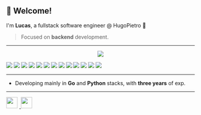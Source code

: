 ## 👋 Welcome!

<!-- About me -->
I'm **Lucas**, a fullstack software engineer @ HugoPietro 🍇
> Focused on **backend** development.

---

<!-- Tech stack -->
<p align="center">
  <img src="https://skillicons.dev/icons?i=go,python,java,docker,git,react,javascript,typescript,postgres,mysql,gcp,aws&theme=dark&perline=5" />
</p>

<p align="left">
  <img src="https://img.shields.io/badge/Gin-Framework-00ADD8?style=flat&logo=go&logoColor=white" />
  <img src="https://img.shields.io/badge/.NET-Framework-512BD4?style=flat&logo=dotnet&logoColor=white" />
  <img src="https://img.shields.io/badge/Flask-Framework-lightgrey?style=flat&logo=flask&logoColor=white" />
  <img src="https://img.shields.io/badge/Django-Framework-092E20?style=flat&logo=django&logoColor=white" />
  <img src="https://img.shields.io/badge/Jinja2-Framework-B41717?style=flat&logo=jinja&logoColor=white" />
  <img src="https://img.shields.io/badge/Vue.js-Framework-4FC08D?style=flat&logo=vuedotjs&logoColor=white" />
  <img src="https://img.shields.io/badge/Cobra-CLI-337D29?style=flat&logo=go&logoColor=white" />
  <img src="https://img.shields.io/badge/Viper-Config-CAA42D?style=flat&logo=go&logoColor=white" />
  <img src="https://img.shields.io/badge/GORM-ORM-0CA6F7?style=flat&logo=go&logoColor=white" />
  <img src="https://img.shields.io/badge/Tailwind-CSS-38B2AC?style=flat&logo=tailwindcss&logoColor=white" />
  <img src="https://img.shields.io/badge/scikit--learn-ML-orange?style=flat&logo=scikit-learn&logoColor=white" />
  <img src="https://img.shields.io/badge/Axios-Client-5A29E4?style=flat&logo=axios&logoColor=white" />
  <img src="https://img.shields.io/badge/Neovim-Editor-57A143?style=flat&logo=neovim&logoColor=white" />
</p>

---

<!-- PS -->
- Developing mainly in **Go** and **Python** stacks, with **three years** of exp.  

---

<!-- Contact -->
<p>
  <a href="https://www.linkedin.com/in/lucas-bonato" target="_blank">
    <img style="width: 30px; margin-right: 5px" src="https://skillicons.dev/icons?i=linkedin&theme=light" />
  </a>
  <a href="mailto:lucasbon4to@gmail.com">
    <img style="width: 30px;" src="https://skillicons.dev/icons?i=gmail&theme=light" />
  </a>
</p>
